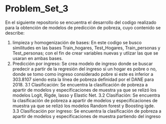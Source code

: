 # Problem_Set_3
En el siguiente repositorio se encuentra el desarrollo del codigo realizado para la obtención de modelos de predicción de pobreza, cuyo contenido se describe:
1. limpieza y homogenización de bases: En este codigo se busco similitudes en las bases Train_hogares, Test_Hogares, Train_personas y Test_personas; con el fin de crear variables nuevas y utlizar las que se usaran en ambas bases.
2. Predicción por ingreso: Se crea modelo de ingreso donde se buscar predecir a partir de la regresión del ingreso si un hogar es pobre o no, donde se tomo como ingreso considerado pobre si este es inferior a 303.8107 siendo esta la línea de pobreza definidad por el DANE para 2018.
3.1 Clasificación: Se encuentra la clasificación de pobreza a apartir de modelos y especificaciones de muestra ya que se relizó los modelos Logit, Rigde, lasso y Elastic Net.
3.2 Clasifiación: Se encuentra la clasificación de pobreza a apartir de modelos y especificaciones de muestra ya que se relizó los modelos Random forest y Boosting igde.
3.3 Clasificación por ingreso:  Se encuentra la clasificación de pobreza a apartir de modelos y especificaciones de muestra partiendo del ingreso
